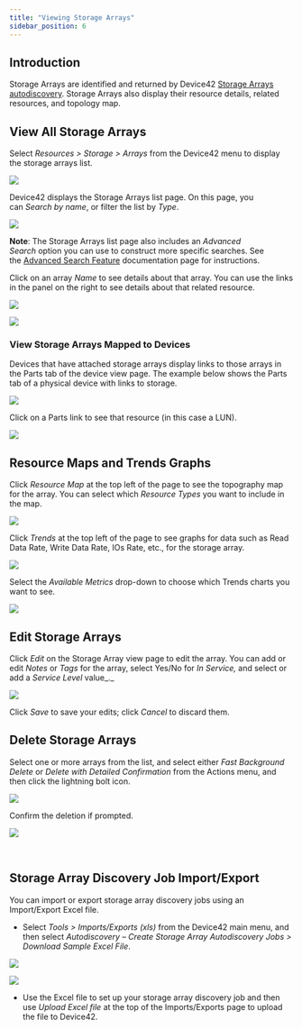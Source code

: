 ```yaml
---
title: "Viewing Storage Arrays"
sidebar_position: 6
---
```


## Introduction

Storage Arrays are identified and returned by Device42 [Storage Arrays autodiscovery](discovery/storage_arrays_autodiscovery.md). Storage Arrays also display their resource details, related resources, and topology map.

## View All Storage Arrays

Select _Resources > Storage > Arrays_ from the Device42 menu to display the storage arrays list.

![](/assets/images/SA-2-list-page.png)

Device42 displays the Storage Arrays list page. On this page, you can _Search by name_, or filter the list by _Type_.

![](/assets/images/Storage-arrays-filter-by-type.png)

**Note**: The Storage Arrays list page also includes an _Advanced Search_ option you can use to construct more specific searches. See the [Advanced Search Feature](getting_started/advanced-search-feature.md) documentation page for instructions.

Click on an array _Name_ to see details about that array. You can use the links in the panel on the right to see details about that related resource.

![](/assets/images/SA-5-view-page.png)

![](/assets/images/SA-6-related-resources.png)

### View Storage Arrays Mapped to Devices

Devices that have attached storage arrays display links to those arrays in the Parts tab of the device view page. The example below shows the Parts tab of a physical device with links to storage.

![](/assets/images/physical-device-to-stoarge-array-1-UMA.png)

Click on a Parts link to see that resource (in this case a LUN).

![](/assets/images/physical-device-to-stoarge-array-2-UMA.png)

## Resource Maps and Trends Graphs

Click _Resource Map_ at the top left of the page to see the topography map for the array. You can select which _Resource Types_ you want to include in the map.

![](/assets/images/Storage-arrays-resource-map.png)

Click _Trends_ at the top left of the page to see graphs for data such as Read Data Rate, Write Data Rate, IOs Rate, etc., for the storage array.

![](/assets/images/SA-8-trends-1.png)

Select the _Available Metrics_ drop-down to choose which Trends charts you want to see.

![](/assets/images/SA-9-trends-2-available-metrics.png)

## Edit Storage Arrays

Click _Edit_ on the Storage Array view page to edit the array. You can add or edit _Notes_ or _Tags_ for the array, select Yes/No for _In Service,_ and select or add a _Service Level_ value_._

![](/assets/images/SA-7-edit-page.png)

Click _Save_ to save your edits; click _Cancel_ to discard them.

## Delete Storage Arrays

Select one or more arrays from the list, and select either _Fast Background Delete_ or _Delete with Detailed Confirmation_ from the Actions menu, and then click the lightning bolt icon.

![](/assets/images/SA-3-action-menu.png)

Confirm the deletion if prompted.

![](/assets/images/SA-4-delete-confirm.png)

 

## Storage Array Discovery Job Import/Export

You can import or export storage array discovery jobs using an Import/Export Excel file.

- Select _Tools > Imports/Exports (xls)_ from the Device42 main menu, and then select _Autodiscovery – Create Storage Array Autodiscovery Jobs > Download Sample Excel File_.

![](/assets/images/D42-20971_storage-array-imp-exp.png)

![](/assets/images/D42-20971_storage-array-imp-exp-xlxs.png)

- Use the Excel file to set up your storage array discovery job and then use _Upload Excel file_ at the top of the Imports/Exports page to upload the file to Device42.
